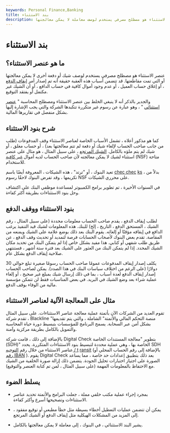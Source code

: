 ```yaml
---
keywords: Personal Finance,Banking
title: بند الاستثناء
description: عنصر الاستثناء هو مصطلح مصرفي يستخدم لوصف معاملة لا يمكن معالجتها.
---
```


# بند الاستثناء
## ما هو عنصر الاستثناء؟

عنصر الاستثناء هو مصطلح مصرفي يستخدم لوصف شيك أو دفعة أخرى لا يمكن معالجتها أو التي تمت مقاطعتها. قد تتضمن أسباب هذه العقبة حقيقة أنه تم إصدار أمر [إيقاف الدفع](/stop-payment) ، أو إغلاق حساب العميل ، أو عدم وجود أموال كافية في حساب الدافع ، أو أن الشيك غير مكتمل أو يفتقد التوقيع.

والجدير بالذكر أنه لا ينبغي الخلط بين عنصر الاستثناء ومصطلح المحاسبة " [عنصر استثنائي](/exceptionalitem) " ، وهو عبارة عن رسوم غير متكررة تتكبدها الشركة والتي يجب الإشارة إليها بشكل منفصل في تقاريرها المالية.

## شرح بنود الاستثناء

كما هو مذكور أعلاه ، تشمل الأسباب الخاصة لعناصر الاستثناء وقف المدفوعات (طلب من جانب صاحب الحساب لإلغاء شيك أو دفعة لم تتم معالجتها بعد) ، أو حساب مغلق ، أو شيك لم يتم ملؤه بالكامل. [الشيك المرتجع](/bouncedcheck) ، على سبيل المثال ، هو مثال على عنصر استثناء لشيك لا يمكن معالجته لأن صاحب الحساب لديه أموال [غير كافية](/nsf) (NSF) متاحة للاستخدام.

تعيد البنوك ، أو "ترتد" ، هذه الشيكات ، المعروفة أيضًا باسم [chec chec](/rubbercheck) [ks](/rubbercheck) ، بدلاً من تكريمها ، وقد تفرض البنوك لاحقًا رسوم NSF على محرري الشيكات.

في السنوات الأخيرة ، تم تطوير برامج الكمبيوتر لمساعدة موظفي البنك على اكتشاف وحل بنود الاستثناءات بطريقة أكثر كفاءة.

## بنود الاستثناء ووقف الدفع

لطلب إيقاف الدفع ، يقدم صاحب الحساب معلومات محددة (على سبيل المثال ، رقم الشيك ، المستحق الدفع ، التاريخ ، إلخ) للبنك. هذه المعلومات لشيك قيد التنفيذ يرغب الدافع في إيقافه مؤقتًا أو إلغائه. يقوم البنك بعد ذلك بوضع علامة على الشيك ويمنعه من المقاصة. تقدم بعض البنوك لأصحاب الحسابات فرصة لتمديد أو تحديث وقف الدفع ، عن طريق طلب شفهي أو كتابي. هذا مفيد بشكل خاص إذا لم يتمكن البنك من تحديد مكان الشيك المحدد. إذا لم يتمكن البنك من العثور على الشيك بعد فترة ستة أشهر ، فستنتهي صلاحية إيقاف الدفع بشكل عام.

يكلف إصدار إيقاف المدفوعات عمومًا صاحب الحساب رسومًا صغيرة تبلغ حوالي 30 دولارًا (على الرغم من اختلاف سياسات البنك في هذا الصدد). يمكن لصاحب الحساب إصدار إيقاف الدفع لعدة أسباب ، بما في ذلك إرسال شيك بمبلغ غير صحيح ، أو إلغاء عملية شراء بعد وضع الشيك في البريد. في بعض المناسبات فقط لن تتمكن مؤسسة مالية من الوفاء بوقف الدفع.

## مثال على المعالجة الآلية لعناصر الاستثناء

تقوم العديد من الشركات الآن بأتمتة عملية معالجة عناصر الاستثناءات. على سبيل المثال ، تقدم شركة Blackline "منصة التحكم المالي والأتمتة" الشاملة ، والتي يتم تقديمها بشكل آمن عبر السحابة. يسمح البرنامج للمؤسسات بتبسيط دورة حياة المحاسبة والتمويل بالكامل بطريقة مركزية وآمنة.

بالإضافة إلى ذلك ، قامت شركة Digital Check بتطوير "معالجة المستندات الخاصة (SDH)" الخاصة بها ، وهي عملية محددة لتبسيط بنود الاستثناءات المتكررة. يحدد SDH عناصر الاستثناء من خلال رقم [التوجيه / t](/routing_transit_number) [ransit](/routing_transit_number) (بالإضافة إلى رقم الحساب المحلي أو [رقم IBAN](/iban) ). يقوم Digital Check بعد ذلك بتطبيق إعدادات حد خاصة ، مما يساعد الصورة على اجتياز اختبارات تحليل الجودة. يتضمن ذلك إزالة صورة الخلفية من الشيك مع الاحتفاظ بالمعلومات المهمة (على سبيل المثال ، لمن تم كتابة العنصر والتوقيع).

## يسلط الضوء

- بمجرد إجراء عملية مكتب خلفي مملة ، جعلت البرامج والأتمتة تحديد عناصر الاستثناءات وتصحيحها أسرع وأكثر كفاءة.

- يمكن أن تتضمن عمليات التعطيل أخطاء بسيطة مثل خطأ مطبعي أو توقيع مفقود ، إلى المزيد من المشكلات الهيكلية مثل إيقاف الدفع أو الشيك المرتجع.

- يشير البند الاستثنائي ، في البنوك ، إلى معاملة لا يمكن معالجتها بالكامل.

